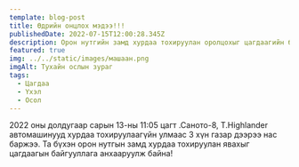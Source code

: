```yaml
---
template: blog-post
title: Өдрийн онцлох мэдээ!!!
publishedDate: 2022-07-15T12:00:28.345Z
description: Орон нутгийн замд хурдаа тохируулан оролцохыг цагдаагийн байгууллага анхааруулж байна
featured: true
img: ../../static/images/машаан.png
imgAlt: Тухайн ослын зураг
tags:
  - Цагдаа
  - Үхэл
  - Осол
---
```

2022 оны долдугаар сарын 13-ны 11:05 цагт .Саното-8, Т.Highlander автомашинууд хурдаа тохируулаагүйн улмаас 3 хүн газар дээрээ нас баржээ.
Та бүхэн орон нутгын замд хурдаа тохируулан явахыг цагдаагын байгууллага анхааруулж байна!